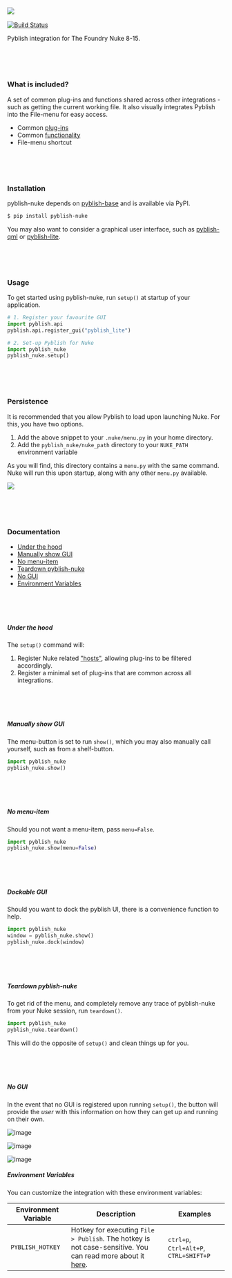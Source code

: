 ### ![](https://cloud.githubusercontent.com/assets/2152766/6998101/5c13946c-dbcd-11e4-968b-b357b7c60a06.png)

[![Build Status](https://travis-ci.org/pyblish/pyblish-nuke.svg?branch=master)](https://travis-ci.org/pyblish/pyblish-nuke)

Pyblish integration for The Foundry Nuke 8-15.

<br>
<br>
<br>

### What is included?

A set of common plug-ins and functions shared across other integrations - such as getting the current working file. It also visually integrates Pyblish into the File-menu for easy access.

- Common [plug-ins](https://github.com/pyblish/pyblish-nuke/tree/master/pyblish_nuke/plugins)
- Common [functionality](https://github.com/pyblish/pyblish-nuke/blob/master/pyblish_nuke/__init__.py)
- File-menu shortcut

<br>
<br>
<br>

### Installation

pyblish-nuke depends on [pyblish-base](https://github.com/pyblish/pyblish-base) and is available via PyPI.

```bash
$ pip install pyblish-nuke
```

You may also want to consider a graphical user interface, such as [pyblish-qml](https://github.com/pyblish/pyblish-qml) or [pyblish-lite](https://github.com/pyblish/pyblish-lite).

<br>
<br>
<br>

### Usage

To get started using pyblish-nuke, run `setup()` at startup of your application.

```python
# 1. Register your favourite GUI
import pyblish.api
pyblish.api.register_gui("pyblish_lite")

# 2. Set-up Pyblish for Nuke
import pyblish_nuke
pyblish_nuke.setup()
```

<br>
<br>
<br>

### Persistence

It is recommended that you allow Pyblish to load upon launching Nuke. For this, you have two options.

1. Add the above snippet to your `.nuke/menu.py` in your home directory.
2. Add the `pyblish_nuke/nuke_path` directory to your `NUKE_PATH` environment variable

As you will find, this directory contains a `menu.py` with the same command. Nuke will run this upon startup, along with any other `menu.py` available.

![](https://cloud.githubusercontent.com/assets/2152766/7269936/f64c8cc8-e8cf-11e4-9550-6d3c70ce6b02.png)

<br>
<br>
<br>

### Documentation

- [Under the hood](#under-the-hood)
- [Manually show GUI](#manually-show-gui)
- [No menu-item](#no-menu-item)
- [Teardown pyblish-nuke](#teardown-pyblish-nuke)
- [No GUI](#no-gui)
- [Environment Variables](#environment-variables)

<br>
<br>
<br>

##### Under the hood

The `setup()` command will:

1. Register Nuke related ["hosts"](http://api.pyblish.com/pages/Plugin.hosts.html), allowing plug-ins to be filtered accordingly.
3. Register a minimal set of plug-ins that are common across all integrations.

<br>
<br>
<br>

##### Manually show GUI

The menu-button is set to run `show()`, which you may also manually call yourself, such as from a shelf-button.

```python
import pyblish_nuke
pyblish_nuke.show()
```

<br>
<br>
<br>

##### No menu-item

Should you not want a menu-item, pass `menu=False`.

```python
import pyblish_nuke
pyblish_nuke.show(menu=False)
```

<br>
<br>
<br>

##### Dockable GUI

Should you want to dock the pyblish UI, there is a convenience function to help.

```python
import pyblish_nuke
window = pyblish_nuke.show()
pyblish_nuke.dock(window)
```

<br>
<br>
<br>

##### Teardown pyblish-nuke

To get rid of the menu, and completely remove any trace of pyblish-nuke from your Nuke session, run `teardown()`.

```python
import pyblish_nuke
pyblish_nuke.teardown()
```

This will do the opposite of `setup()` and clean things up for you.

<br>
<br>
<br>

##### No GUI

In the event that no GUI is registered upon running `setup()`, the button will provide the *user* with this information on how they can get up and running on their own.

![image](https://cloud.githubusercontent.com/assets/2152766/16318872/d63b7f60-3988-11e6-9431-f64991aabef3.png)

![image](https://cloud.githubusercontent.com/assets/2152766/16318883/ddf159f0-3988-11e6-8ef5-af5fd8dde725.png)

![image](https://cloud.githubusercontent.com/assets/2152766/16318893/e7d4cc9a-3988-11e6-92e9-c16037e51fb7.png)

##### Environment Variables

You can customize the integration with these environment variables:

Environment Variable | Description | Examples
--- | --- | ---
```PYBLISH_HOTKEY``` | Hotkey for executing ```File > Publish```. The hotkey is not case-sensitive. You can read more about it [here](https://www.thefoundry.co.uk/products/nuke/developers/63/pythondevguide/custom_ui.html#assigning-a-hotkey). | ```ctrl+p```, ```Ctrl+Alt+P```, ```CTRL+SHIFT+P```
